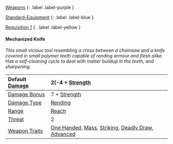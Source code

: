 
[Weapons](Game/Weapons-List)
{: .label .label-purple }

[Standard-Equipment](Game/Standard-Equipment)
{: .label .label-blue }

[Requisition 1](Game/Deployment#Requisition)
{: .label .label-yellow }
#### Mechanized Knife
*This small vicious tool resembling a cross between a chainsaw and a knife covered in small polymer teeth capable of rending armour and flesh alike. Has a self-cleaning cycle to deal with matter buildup in the teeth, and sharpening.*

| Default [Damage](Core/Weapons#Calculating%20Damage) | 2(-4 + [Strength](Game/Core/Strength) |
| :--- | :--- |
| [Damage Bonus](Game/Core/Weapons#Damage%20Bonus) | 7 + [Strength](Game/Core/Strength) |
| [Damage Type](Core/Weapons#Damage%20Type) | [Rending](Game/Core/Injury#Rending) |
| [Range](Core/Weapons#Range) | [Reach](Game/Core/Movement#Reach) |
| [Threat](Core/Weapons#Threat) | 2 |
| [Weapon Traits](Core/Weapon-Traits) | [One Handed](Game/Core/Blocks/One-Handed), [Mass](Game/Core/Blocks/Mass), [Striking](Game/Core/Blocks/Striking), [Deadly Draw](Game/Core/Blocks/Deadly-Draw), [Advanced](Game/Core/Blocks/Advanced) |
